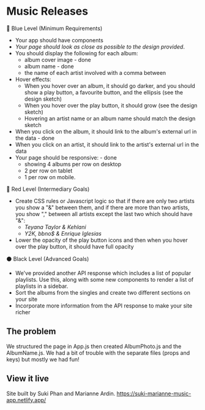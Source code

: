 # Music Releases
🔵  Blue Level (Minimum Requirements)
- Your app should have components
- *Your page should look as close as possible to the design provided*.
- You should display the following for each album:
    - album cover image - done
    - album name - done
    - the name of each artist involved with a comma between
- Hover effects:
    - When you hover over an album, it should go darker, and you should show a play button, a favourite button, and the ellipsis (see the design sketch)
    - When you hover over the play button, it should grow (see the design sketch)
    - Hovering an artist name or an album name should match the design sketch
- When you click on the album, it should link to the album's external url in the data - done
- When you click on an artist, it should link to the artist's external url in the data
- Your page should be responsive: - done
    - showing 4 albums per row on desktop
    - 2 per row on tablet
    - 1 per row on mobile.

🔴  Red Level (Intermediary Goals)

- Create CSS rules or Javascript logic so that if there are only two artists you show a "&" between them, and if there are more than two artists, you show "," between all artists except the last two which should have "&":
    - *Teyana Taylor & Kehlani*
    - *Y2K, bbno$ & Enrique Iglesias*
- Lower the opacity of the play button icons and then when you hover over the play button, it should have full opacity

⚫  Black Level (Advanced Goals)

- We've provided another API response which includes a list of popular playlists. Use this, along with some new components to render a list of playlists in a sidebar.
- Sort the albums from the singles and create two different sections on your site
- Incorporate more information from the API response to make your site richer

## The problem

We structured the page in App.js then created AlbumPhoto.js and the AlbumName.js.
We had a bit of trouble with the separate files (props and keys) but mostly we had fun!

## View it live

Site built by Suki Phan and Marianne Ardin.
https://suki-marianne-music-app.netlify.app/

